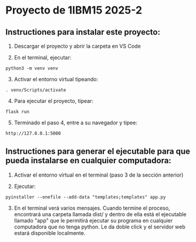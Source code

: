 # Proyecto de 1IBM15 2025-2

## Instructiones para instalar este proyecto:

1. Descargar el proyecto y abrir la carpeta en VS Code

2. En el terminal, ejecutar: 
```Shell
python3 -m venv venv
```

3. Activar el entorno virtual tipeando: 
```Shell
. venv/Scripts/activate
```

4. Para ejecutar el proyecto, tipear: 
```Shell
flask run
```

5. Terminado el paso 4, entre a su navegador y tipee: 
```Shell
http://127.0.0.1:5000
```

## Instructiones para generar el ejecutable para que pueda instalarse en cualquier computadora:

1. Activar el entorno virtual en el terminal (paso 3 de la sección anterior)

2. Ejecutar: 
```Shell
pyinstaller --onefile --add-data "templates;templates" app.py
```

3. En el terminal verá varios mensajes. Cuando termine el proceso, encontrará una carpeta llamada dist/ y dentro de ella está el ejecutable llamado "app" que le permitirá ejecutar su programa en cualquier computadora que no tenga python. Le da doble click y el servidor web estará disponible localmente.